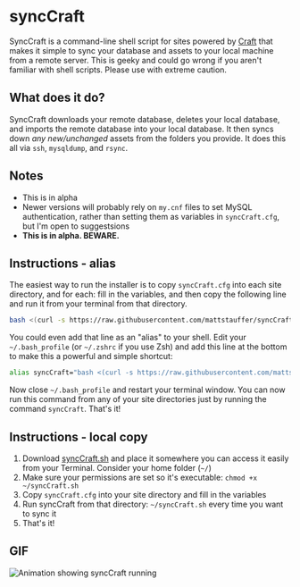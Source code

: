 syncCraft
=========

SyncCraft is a command-line shell script for sites powered by [Craft](http://buildwithcraft.com/) that makes it simple to sync your database and assets to your local machine from a remote server. This is geeky and could go wrong if you aren't familiar with shell scripts. Please use with extreme caution.

## What does it do?

SyncCraft downloads your remote database, deletes your local database, and imports the remote database into your local database. It then syncs down *any new/unchanged* assets from the folders you provide. It does this all via `ssh`, `mysqldump`, and `rsync`.

## Notes

 - This is in alpha
 - Newer versions will probably rely on `my.cnf` files to set MySQL authentication, rather than setting them as variables in `syncCraft.cfg`, but I'm open to suggestsions
 - **This is in alpha. BEWARE.**

## Instructions - alias

The easiest way to run the installer is to copy `syncCraft.cfg` into each site directory, and for each: fill in the variables, and then copy the following line and run it from your terminal from that directory.

```bash
bash <(curl -s https://raw.githubusercontent.com/mattstauffer/syncCraft/master/syncCraft.sh)
```

You could even add that line as an "alias" to your shell. Edit your `~/.bash_profile` (or `~/.zshrc` if you use Zsh) and add this line at the bottom to make this a powerful and simple shortcut:

```bash
alias syncCraft="bash <(curl -s https://raw.githubusercontent.com/mattstauffer/syncCraft/master/syncCraft.sh)"
```

Now close `~/.bash_profile` and restart your terminal window. You can now run this command from any of your site directories just by running the command `syncCraft`. That's it!

## Instructions - local copy

1. Download [syncCraft.sh][1] and place it somewhere you can access it easily from your Terminal. Consider your home folder (`~/`)
2. Make sure your permissions are set so it's executable: `chmod +x ~/syncCraft.sh`
3. Copy `syncCraft.cfg` into your site directory and fill in the variables
4. Run syncCraft from that directory: `~/syncCraft.sh` every time you want to sync it
5. That's it!


## GIF

![Animation showing syncCraft running](https://raw.githubusercontent.com/mattstauffer/syncCraft/master/syncCraft.gif)

[1]: https://raw.githubusercontent.com/mattstauffer/syncCraft/master/syncCraft.sh
